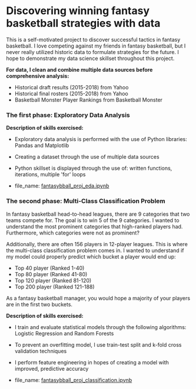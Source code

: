 # Discovering winning fantasy basketball strategies with data

This is a self-motivated project to discover successful tactics in fantasy basketball. I love competing against my friends in fantasy basketball, but I never really utilized historic data to formulate strategies for the future. I hope to demonstrate my data science skillset throughout this project.


**For data, I clean and combine multiple data sources before comprehensive analysis:**
- Historical draft results (2015-2018) from Yahoo
- Historical final rosters (2015-2018) from Yahoo
- Basketball Monster Player Rankings from Basketball Monster


### The first phase: Exploratory Data Analysis

**Description of skills exercised:**
- Exploratory data analysis is performed with the use of Python libraries: Pandas and Matplotlib
- Creating a dataset through the use of multiple data sources
- Python skillset is displayed through the use of: written functions, iterations, multiple 'for' loops

- file_name: [fantasybball_proj_eda.ipynb](https://github.com/jacksonfd8/fantasybasketball_project/blob/master/fantasybball_proj_eda.ipynb)

### The second phase: Multi-Class Classification Problem

In fantasy basketball head-to-head leagues, there are 9 categories that two teams compete for. The goal is to win 5 of the 9 categories. I wanted to understand the most prominent categories that high-ranked players had. Furthermore, which categories were not as prominent?

Additionally, there are often 156 players in 12-player leagues. This is where the multi-class classification problem comes in. I wanted to understand if my model could properly predict which bucket a player would end up:
* Top 40 player (Ranked 1-40)
* Top 80 player (Ranked 41-80)
* Top 120 player (Ranked 81-120)
* Top 200 player (Ranked 121-188)

As a fantasy basketball manager, you would hope a majority of your players are in the first two buckets.

**Description of skills exercised:**
- I train and evaluate statistical models through the following algorithms: Logistic Regression and Random Forests
- To prevent an overfitting model, I use train-test split and k-fold cross validation techniques
- I perform feature engineering in hopes of creating a model with improved, predictive accuracy

- file_name: [fantasybball_proj_classification.ipynb](https://github.com/jacksonfd8/fantasybasketball_project/blob/master/fantasybball_proj_classification.ipynb)
